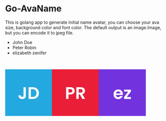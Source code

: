 # Go-AvaName

This is golang app to generate initial name avatar, you can choose your ava size, background color and font color. The default output is an image.Image, but you can encode it to jpeg file.

* John Doe
* Peter Robin
* elizabeth zenifer

<br>

<img src="https://github.com/nsrvel/go-avaname/blob/master/example/jd.jpeg"  width="30%" height="30%"><img src="https://github.com/nsrvel/go-avaname/blob/master/example/pr.jpeg"  width="30%" height="30%"><img src="https://github.com/nsrvel/go-avaname/blob/master/example/ez.jpeg"  width="30%" height="30%">

<br>
